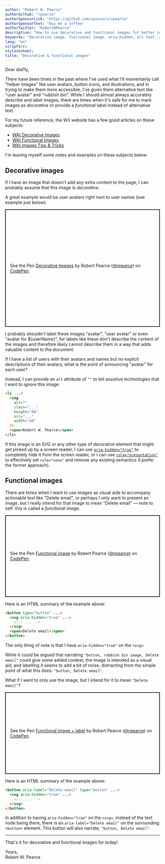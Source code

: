 ```yaml
---
author: "Robert W. Pearce"
authorGithub: "rpearce"
authorSponsorLink: "https://github.com/sponsors/rpearce"
authorSponsorText: "Buy me a coffee"
authorTwitter: "RobertWPearce"
description: "How to use decorative and functional images for better image accessibility"
keywords: "decorative image, functional image, aria-hidden, alt text, accessibility, a11y, dear-dia11y"
lang: "en"
scriptSrc:
styleshsheet:
title: "Decorative & functional images"
---
```


Dear dia11y,

There have been times in the past where I've used what I'll momentarily call
"helper images" like user avatars, button icons, and illustrations, and in
trying to make them more accessible, I've given them alternative text like
"user avatar" and "rubbish bin". While I should almost always accurately
describe and label images, there are times when it's safe for me to mark images
as _decorative_ or provide a _functional_ label instead of alternative text.

For my future reference, the W3 website has a few good articles on these
subjects:

* [WAI Decorative Images](https://www.w3.org/WAI/tutorials/images/decorative/)
* [WAI Functional Images](https://www.w3.org/WAI/tutorials/images/functional/)
* [WAI Images Tips & Tricks](https://www.w3.org/WAI/tutorials/images/tips/)

I'm leaving myself some notes and examples on these subjects below.

## Decorative images

If I have an image that doesn't add any extra content to the page, I can
probably assume that this image is _decorative_.

A great example would be user avatars right next to user names (see example
just below).

<p class="codepen" data-height="381" data-theme-id="dark" data-default-tab="html,result" data-user="rpearce" data-slug-hash="wvWzYbO" style="height: 381px; box-sizing: border-box; display: flex; align-items: center; justify-content: center; border: 2px solid; margin: 1em 0; padding: 1em;" data-pen-title="Decorative Images">
  <span>See the Pen <a href="https://codepen.io/rpearce/pen/wvWzYbO">
  Decorative Images</a> by Robert Pearce (<a href="https://codepen.io/rpearce">@rpearce</a>)
  on <a href="https://codepen.io">CodePen</a>.</span>
</p>
<script async src="https://static.codepen.io/assets/embed/ei.js"></script>

I probably shouldn't label these images "avatar", "user avatar" or even "avatar
for ${userName}", for labels like these don't describe the content of the
images and therefore likely cannot describe them in a way that adds valuable
content to the document.

If I have a list of users with their avatars and names but no explicit
descriptions of their avatars, what is the point of announcing "avatar" for each
user?

Instead, I can provide an `alt` attribute of `""` to tell assistive
technologies that I want to ignore this image.

```html
<li ...>
  <img
    alt=""
    class="..."
    height="60"
    src="..."
    width="60"
  />
  <span>Robert W. Pearce</span>
</li>
```

If this image is an SVG or any other type of decorative element that might get
picked up by a screen reader, I can use
[`aria-hidden="true"`](https://developer.mozilla.org/en-US/docs/Web/Accessibility/ARIA/ARIA_Techniques/Using_the_aria-hidden_attribute)
to completely hide it from the screen reader, or I can use
[`role="presentation"`](https://www.w3.org/TR/using-aria/#presentation) to
effectively set `role="none"` and remove any existing semantics (I prefer the
former approach).

## Functional images

There are times when I want to use images as visual aids to accompany actionable
text like "Delete email", or perhaps I only want to present an image, but I
really intend for that image to mean "Delete email" — note to self: this is
called a _functional image_.

<p class="codepen" data-height="265" data-theme-id="dark" data-default-tab="html,result" data-user="rpearce" data-slug-hash="XWKjyJp" style="height: 265px; box-sizing: border-box; display: flex; align-items: center; justify-content: center; border: 2px solid; margin: 1em 0; padding: 1em;" data-pen-title="Functional image">
  <span>See the Pen <a href="https://codepen.io/rpearce/pen/XWKjyJp">
  Functional image</a> by Robert Pearce (<a href="https://codepen.io/rpearce">@rpearce</a>)
  on <a href="https://codepen.io">CodePen</a>.</span>
</p>
<script async src="https://static.codepen.io/assets/embed/ei.js"></script>

Here is an HTML summary of the example above:

```html
<button type="button" ...>
  <svg aria-hidden="true" ...>
    <!-- ... -->
  </svg>
  <span>Delete email</span>
</button>
```

The only thing of note is that I have `aria-hidden="true"` on the `<svg>`.

While it _could_ be argued that narrating `"button, rubbish bin image, Delete
email"` could give some added context, the image is intended as a visual aid,
and labelling it seems to add a bit of noise, distracting from the simple point
of what this does: `"button, Delete email"`.

What if I want to only use the image, but I intend for it to mean
`"Delete email"`?

<p class="codepen" data-height="265" data-theme-id="dark" data-default-tab="html,result" data-user="rpearce" data-slug-hash="OJXRaZJ" style="height: 265px; box-sizing: border-box; display: flex; align-items: center; justify-content: center; border: 2px solid; margin: 1em 0; padding: 1em;" data-pen-title="Functional image + label">
  <span>See the Pen <a href="https://codepen.io/rpearce/pen/OJXRaZJ">
  Functional image + label</a> by Robert Pearce (<a href="https://codepen.io/rpearce">@rpearce</a>)
  on <a href="https://codepen.io">CodePen</a>.</span>
</p>
<script async src="https://static.codepen.io/assets/embed/ei.js"></script>

Here is an HTML summary of the example above:

```html
<button aria-label="Delete email" type="button" ...>
  <svg aria-hidden="true" ...>
    <!-- ... -->
  </svg>
</button>
```

In addition to having `aria-hidden="true"` on the `<svg>`, instead of the text
node being there, there is an `aria-label="Delete email"` on the surrounding
`<button>` element. This button will also narrate, `"button, Delete email"`.

* * *

That's it for decorative and functional images for today!

Yours,<br />
Robert W. Pearce
